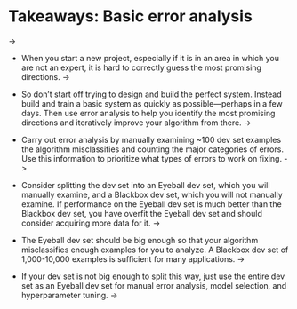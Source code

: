 # Takeaways: Basic error analysis
->


* When you start a new project, especially if it is in an area in which you are not an expert, it is hard to correctly guess the most promising directions.
->


* So don’t start off trying to design and build the perfect system. Instead build and train a basic system as quickly as possible—perhaps in a few days. Then use error analysis to help you identify the most promising directions and iteratively improve your algorithm from there.
->


* Carry out error analysis by manually examining ~100 dev set examples the algorithm misclassifies and counting the major categories of errors. Use this information to prioritize what types of errors to work on fixing.
->


* Consider splitting the dev set into an Eyeball dev set, which you will manually examine, and a Blackbox dev set, which you will not manually examine. If performance on the Eyeball dev set is much better than the Blackbox dev set, you have overfit the Eyeball dev set and should consider acquiring more data for it.
->


* The Eyeball dev set should be big enough so that your algorithm misclassifies enough examples for you to analyze. A Blackbox dev set of 1,000-10,000 examples is sufficient for many applications.
->


* If your dev set is not big enough to split this way, just use the entire dev set as an Eyeball dev set for manual error analysis, model selection, and hyperparameter tuning.
->


